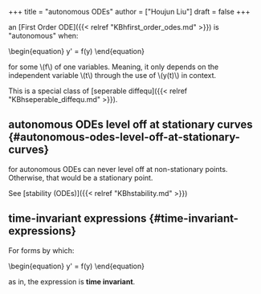 +++
title = "autonomous ODEs"
author = ["Houjun Liu"]
draft = false
+++

an [First Order ODE]({{< relref "KBhfirst_order_odes.md" >}}) is "autonomous" when:

\begin{equation}
y' = f(y)
\end{equation}

for some \\(f\\) of one variables. Meaning, it only depends on the independent variable \\(t\\) through the use of \\(y(t)\\) in context.

This is a special class of [seperable diffequ]({{< relref "KBhseperable_diffequ.md" >}}).


## autonomous ODEs level off at stationary curves {#autonomous-odes-level-off-at-stationary-curves}

for autonomous ODEs can never level off at non-stationary points. Otherwise, that would be a stationary point.

See [stability (ODEs)]({{< relref "KBhstability.md" >}})


## time-invariant expressions {#time-invariant-expressions}

For forms by which:

\begin{equation}
y' = f(y)
\end{equation}

as in, the expression is **time invariant**.
